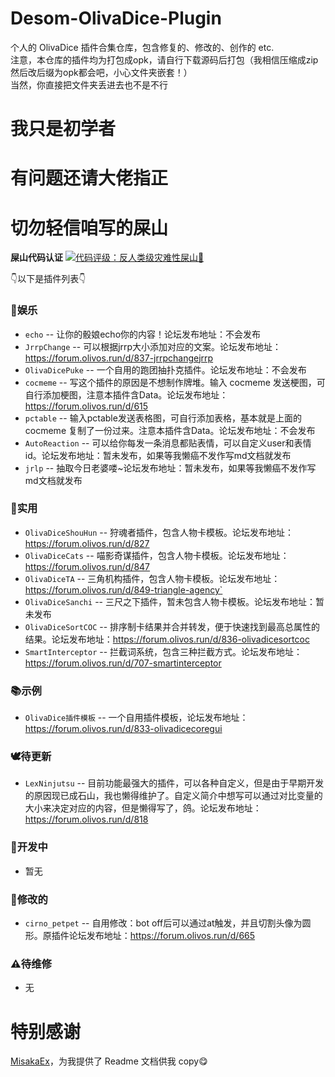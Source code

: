 # Desom-OlivaDice-Plugin
个人的 OlivaDice 插件合集仓库，包含修复的、修改的、创作的 etc.  
注意，本仓库的插件均为打包成opk，请自行下载源码后打包（我相信压缩成zip然后改后缀为opk都会吧，小心文件夹嵌套！）  
当然，你直接把文件夹丢进去也不是不行

# 我只是初学者
# 有问题还请大佬指正
# 切勿轻信咱写的屎山

**屎山代码认证**
[![代码评级：反人类级灾难性屎山💩](https://img.shields.io/static/v1?label=代码评级&message=反人类级灾难性屎山💩&color=7B5804&style=flat-square&logo=speedtest)](https://github.com/Desom-fu/Desom-OlivaDice-Plugin)

👇以下是插件列表👇

### 🧩娱乐
 * `echo` -- 让你的骰娘echo你的内容！论坛发布地址：不会发布
 * `JrrpChange` -- 可以根据jrrp大小添加对应的文案。论坛发布地址：https://forum.olivos.run/d/837-jrrpchangejrrp
 * `OlivaDicePuke` -- 一个自用的跑团抽扑克插件。论坛发布地址：不会发布
 * `cocmeme` -- 写这个插件的原因是不想制作牌堆。输入 cocmeme 发送梗图，可自行添加梗图，注意本插件含Data。论坛发布地址：https://forum.olivos.run/d/615
 * `pctable` -- 输入pctable发送表格图，可自行添加表格，基本就是上面的 cocmeme 复制了一份过来。注意本插件含Data。论坛发布地址：不会发布
 * `AutoReaction` -- 可以给你每发一条消息都贴表情，可以自定义user和表情id。论坛发布地址：暂未发布，如果等我懒癌不发作写md文档就发布
 * `jrlp` -- 抽取今日老婆喽~论坛发布地址：暂未发布，如果等我懒癌不发作写md文档就发布

### 💪实用
 * `OlivaDiceShouHun` -- 狩魂者插件，包含人物卡模板。论坛发布地址：https://forum.olivos.run/d/827
 * `OlivaDiceCats` -- 喵影奇谋插件，包含人物卡模板。论坛发布地址：https://forum.olivos.run/d/847
 * `OlivaDiceTA` -- 三角机构插件，包含人物卡模板。论坛发布地址：https://forum.olivos.run/d/849-triangle-agency`
 * `OlivaDiceSanchi` -- 三尺之下插件，暂未包含人物卡模板。论坛发布地址：暂未发布
 * `OlivaDiceSortCOC` -- 排序制卡结果并合并转发，便于快速找到最高总属性的结果。论坛发布地址：https://forum.olivos.run/d/836-olivadicesortcoc
 * `SmartInterceptor` -- 拦截词系统，包含三种拦截方式。论坛发布地址：https://forum.olivos.run/d/707-smartinterceptor
 

### 📚示例
 * `OlivaDice插件模板` -- 一个自用插件模板，论坛发布地址：https://forum.olivos.run/d/833-olivadicecoregui

### 🕊️待更新
 * `LexNinjutsu` -- 目前功能最强大的插件，可以各种自定义，但是由于早期开发的原因现已成石山，我也懒得维护了。自定义简介中想写可以通过对比变量的大小来决定对应的内容，但是懒得写了，鸽。论坛发布地址：https://forum.olivos.run/d/818

### 🚧开发中
 * 暂无

### 🔧修改的
 * `cirno_petpet` -- 自用修改：bot off后可以通过at触发，并且切割头像为圆形。原插件论坛发布地址：https://forum.olivos.run/d/665

### ⚠待维修
 * 无

# 特别感谢
  [MisakaEx](https://github.com/lyjjl)，为我提供了 Readme 文档供我 copy😋



